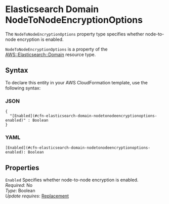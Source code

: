 # Elasticsearch Domain NodeToNodeEncryptionOptions<a name="aws-properties-elasticsearch-domain-nodetonodeencryptionoptions"></a>

<a name="aws-properties-elasticsearch-domain-nodetonodeencryptionoptions-description"></a>The `NodeToNodeEncryptionOptions` property type specifies whether node\-to\-node encryption is enabled\.

<a name="aws-properties-elasticsearch-domain-nodetonodeencryptionoptions-inheritance"></a> `NodeToNodeEncryptionOptions` is a property of the [AWS::Elasticsearch::Domain](aws-resource-elasticsearch-domain.md) resource type\.

## Syntax<a name="aws-properties-elasticsearch-domain-nodetonodeencryptionoptions-syntax"></a>

To declare this entity in your AWS CloudFormation template, use the following syntax:

### JSON<a name="aws-properties-elasticsearch-domain-nodetonodeencryptionoptions-syntax.json"></a>

```
{
  "[Enabled](#cfn-elasticsearch-domain-nodetonodeencryptionoptions-enabled)" : Boolean
}
```

### YAML<a name="aws-properties-elasticsearch-domain-nodetonodeencryptionoptions-syntax.yaml"></a>

```
[Enabled](#cfn-elasticsearch-domain-nodetonodeencryptionoptions-enabled): Boolean
```

## Properties<a name="aws-properties-elasticsearch-domain-nodetonodeencryptionoptions-properties"></a>

`Enabled`  <a name="cfn-elasticsearch-domain-nodetonodeencryptionoptions-enabled"></a>
Specifies whether node\-to\-node encryption is enabled\.  
*Required*: No  
*Type*: Boolean  
*Update requires*: [Replacement](using-cfn-updating-stacks-update-behaviors.md#update-replacement) 